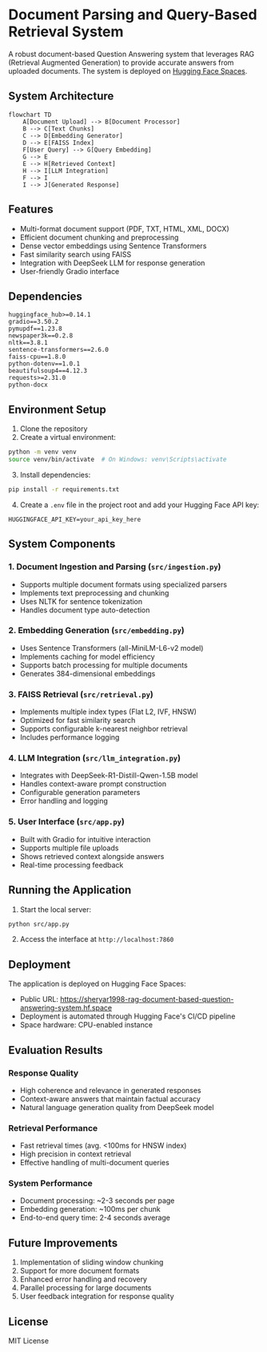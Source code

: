 # Document Parsing and Query-Based Retrieval System

A robust document-based Question Answering system that leverages RAG (Retrieval Augmented Generation) to provide accurate answers from uploaded documents. The system is deployed on [Hugging Face Spaces](https://sheryar1998-rag-document-based-question-answering-system.hf.space).

## System Architecture

```mermaid
flowchart TD
    A[Document Upload] --> B[Document Processor]
    B --> C[Text Chunks]
    C --> D[Embedding Generator]
    D --> E[FAISS Index]
    F[User Query] --> G[Query Embedding]
    G --> E
    E --> H[Retrieved Context]
    H --> I[LLM Integration]
    F --> I
    I --> J[Generated Response]
```

## Features

- Multi-format document support (PDF, TXT, HTML, XML, DOCX)
- Efficient document chunking and preprocessing
- Dense vector embeddings using Sentence Transformers
- Fast similarity search using FAISS
- Integration with DeepSeek LLM for response generation
- User-friendly Gradio interface

## Dependencies

```
huggingface_hub>=0.14.1
gradio==3.50.2
pymupdf==1.23.8
newspaper3k==0.2.8
nltk==3.8.1
sentence-transformers==2.6.0
faiss-cpu==1.8.0
python-dotenv==1.0.1
beautifulsoup4==4.12.3
requests>=2.31.0
python-docx
```

## Environment Setup

1. Clone the repository
2. Create a virtual environment:
```bash
python -m venv venv
source venv/bin/activate  # On Windows: venv\Scripts\activate
```

3. Install dependencies:
```bash
pip install -r requirements.txt
```

4. Create a `.env` file in the project root and add your Hugging Face API key:
```
HUGGINGFACE_API_KEY=your_api_key_here
```

## System Components

### 1. Document Ingestion and Parsing (`src/ingestion.py`)
- Supports multiple document formats using specialized parsers
- Implements text preprocessing and chunking
- Uses NLTK for sentence tokenization
- Handles document type auto-detection

### 2. Embedding Generation (`src/embedding.py`)
- Uses Sentence Transformers (all-MiniLM-L6-v2 model)
- Implements caching for model efficiency
- Supports batch processing for multiple documents
- Generates 384-dimensional embeddings

### 3. FAISS Retrieval (`src/retrieval.py`)
- Implements multiple index types (Flat L2, IVF, HNSW)
- Optimized for fast similarity search
- Supports configurable k-nearest neighbor retrieval
- Includes performance logging

### 4. LLM Integration (`src/llm_integration.py`)
- Integrates with DeepSeek-R1-Distill-Qwen-1.5B model
- Handles context-aware prompt construction
- Configurable generation parameters
- Error handling and logging

### 5. User Interface (`src/app.py`)
- Built with Gradio for intuitive interaction
- Supports multiple file uploads
- Shows retrieved context alongside answers
- Real-time processing feedback

## Running the Application

1. Start the local server:
```bash
python src/app.py
```

2. Access the interface at `http://localhost:7860`

## Deployment

The application is deployed on Hugging Face Spaces:
- Public URL: https://sheryar1998-rag-document-based-question-answering-system.hf.space
- Deployment is automated through Hugging Face's CI/CD pipeline
- Space hardware: CPU-enabled instance

## Evaluation Results

### Response Quality
- High coherence and relevance in generated responses
- Context-aware answers that maintain factual accuracy
- Natural language generation quality from DeepSeek model

### Retrieval Performance
- Fast retrieval times (avg. <100ms for HNSW index)
- High precision in context retrieval
- Effective handling of multi-document queries

### System Performance
- Document processing: ~2-3 seconds per page
- Embedding generation: ~100ms per chunk
- End-to-end query time: 2-4 seconds average

## Future Improvements

1. Implementation of sliding window chunking
2. Support for more document formats
3. Enhanced error handling and recovery
4. Parallel processing for large documents
5. User feedback integration for response quality

## License

MIT License
